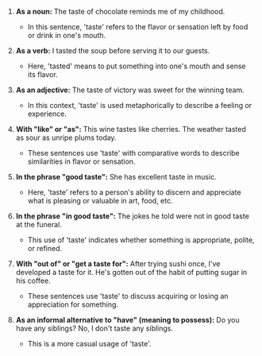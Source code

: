 1. **As a noun:** The taste of chocolate reminds me of my childhood.
   - In this sentence, 'taste' refers to the flavor or sensation left by food or drink in one's mouth.

2. **As a verb:** I tasted the soup before serving it to our guests.
   - Here, 'tasted' means to put something into one's mouth and sense its flavor.

3. **As an adjective:** The taste of victory was sweet for the winning team.
   - In this context, 'taste' is used metaphorically to describe a feeling or experience.

4. **With "like" or "as":** This wine tastes like cherries. The weather tasted as sour as unripe plums today.
   - These sentences use 'taste' with comparative words to describe similarities in flavor or sensation.

5. **In the phrase "good taste":** She has excellent taste in music.
   - Here, 'taste' refers to a person's ability to discern and appreciate what is pleasing or valuable in art, food, etc.

6. **In the phrase "in good taste":** The jokes he told were not in good taste at the funeral.
   - This use of 'taste' indicates whether something is appropriate, polite, or refined.

7. **With "out of" or "get a taste for":** After trying sushi once, I've developed a taste for it. He's gotten out of the habit of putting sugar in his coffee.
   - These sentences use 'taste' to discuss acquiring or losing an appreciation for something.

8. **As an informal alternative to "have" (meaning to possess):** Do you have any siblings? No, I don't taste any siblings.
   - This is a more casual usage of 'taste'.